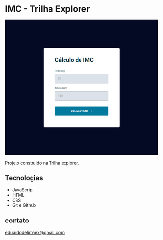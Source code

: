 # IMC - Trilha Explorer

![Preview](./.github/preview.png)


Projeto construido na Trilha explorer.

##  Tecnologias

- JavaScript
- HTML
- CSS
- Git e Github

## contato

eduardodelimaex@gmail.com